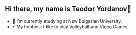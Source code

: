 ## Hi there, my name is Teodor Yordanov👋

<!--
**AirTedy/AirTedy** is a ✨ _special_ ✨ repository because its `README.md` (this file) appears on your GitHub profile.

Here are some ideas to get you started:
-->

- 🔭 I’m currently studying at New Bulgarian University.
- ⚡ My hobbies: I like to play Volleyball and Video Games!

<!-- 🌱 I’m currently learning ...
- 👯 I’m looking to collaborate on ...
- 🤔 I’m looking for help with ...
- 💬 Ask me about ...
- 📫 How to reach me: ...
- 😄 Pronouns: ... -->


